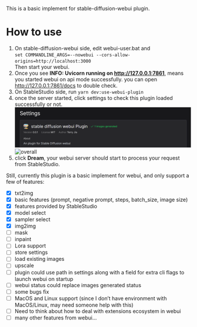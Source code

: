 This is a basic implement for stable-diffusion-webui plugin.

# How to use
1. On stable-diffusion-webui side, edit webui-user.bat and  
`set COMMANDLINE_ARGS=--nowebui --cors-allow-origins=http://localhost:3000`  
Then start your webui.
2. Once you see **INFO:     Uvicorn running on http://127.0.0.1:7861**, means you started webui on api mode successfully.
you can open http://127.0.0.1:7861/docs to double check.
3. On StableStudio side, run `yarn dev:use-webui-plugin`
4. once the server started, click settings to check this plugin loaded successfully or not. ![webui-plugin](docs/images/webui-plugin.png)
![overall](docs/images/overall.png)
5. click **Dream**, your webui server should start to process your request from StableStudio.

Still, currently this plugin is a basic implement for webui, and only support a few of features:
- [x] txt2img
- [x] basic features (prompt, negative prompt, steps, batch_size, image size)
- [x] features provided by StableStudio
- [x] model select
- [x] sampler select
- [x] img2img
- [ ] mask
- [ ] inpaint
- [ ] Lora support 
- [ ] store settings
- [ ] load existing images
- [ ] upscale
- [ ] plugin could use path in settings along with a field for extra cli flags to launch webui on startup
- [ ] webui status could replace images generated status
- [ ] some bugs fix
- [ ] MacOS and Linux support (since I don’t have environment with MacOS/Linux, may need someone help with this)
- [ ] Need to think about how to deal with extensions ecosystem in webui
- [ ] many other features from webui...